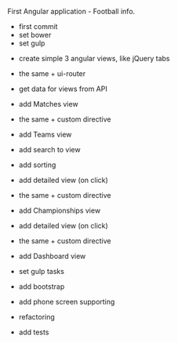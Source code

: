 First Angular application - Football info.

 + first commit
 + set bower
 + set gulp

 - create simple 3 angular views, like jQuery tabs
 - the same + ui-router
 - get data for views from API

 - add Matches view
 - the same + custom directive

 - add Teams view
 - add search to view
 - add sorting
 - add detailed view (on click)
 - the same + custom directive

 - add Championships view
 - add detailed view (on click)
 - the same + custom directive

 - add Dashboard view

 - set gulp tasks
 - add bootstrap
 - add phone screen supporting

 - refactoring
 - add tests